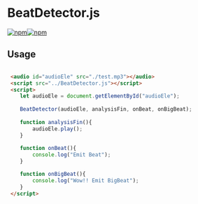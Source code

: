 # BeatDetector.js

[![npm](https://img.shields.io/npm/v/beatdetector.svg?style=flat-square)](https://www.npmjs.com/package/beatdetector)[![npm](https://img.shields.io/npm/l/beatdetector.svg?style=flat-square)](https://github.com/todaylg/BeatDetector/blob/master/LICENSE)

<h2>Usage</h2>

```html

 <audio id="audioEle" src="./test.mp3"></audio>
 <script src="../BeatDetector.js"></script>
 <script>
    let audioEle = document.getElementById("audioEle");
    
    BeatDetector(audioEle, analysisFin, onBeat, onBigBeat);
    
    function analysisFin(){
        audioEle.play();
    }
    
    function onBeat(){
        console.log("Emit Beat");
    }

    function onBigBeat(){
        console.log("Wow!! Emit BigBeat");
    }
 </script>

```
